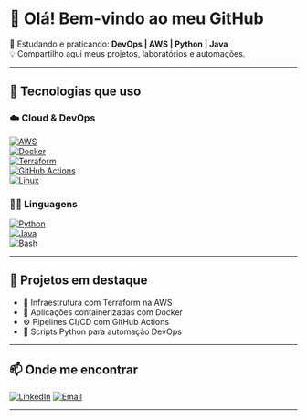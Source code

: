 # 👋 Olá! Bem-vindo ao meu GitHub

🎯 Estudando e praticando: **DevOps | AWS | Python | Java**  
💡 Compartilho aqui meus projetos, laboratórios e automações.

---

## 🚀 Tecnologias que uso

### ☁️ Cloud & DevOps  
[![AWS](https://img.shields.io/badge/AWS-232F3E?style=for-the-badge&logo=amazonaws&logoColor=white)](https://aws.amazon.com/)  
[![Docker](https://img.shields.io/badge/Docker-2496ED?style=for-the-badge&logo=docker&logoColor=white)](https://www.docker.com/)  
[![Terraform](https://img.shields.io/badge/Terraform-623CE4?style=for-the-badge&logo=terraform&logoColor=white)](https://www.terraform.io/)  
[![GitHub Actions](https://img.shields.io/badge/GitHub%20Actions-2088FF?style=for-the-badge&logo=githubactions&logoColor=white)](https://docs.github.com/actions)  
[![Linux](https://img.shields.io/badge/Linux-FCC624?style=for-the-badge&logo=linux&logoColor=black)](https://www.linux.org/)

### 👨‍💻 Linguagens  
[![Python](https://img.shields.io/badge/Python-3776AB?style=for-the-badge&logo=python&logoColor=white)](https://www.python.org/)  
[![Java](https://img.shields.io/badge/Java-007396?style=for-the-badge&logo=java&logoColor=white)](https://www.java.com/)  
[![Bash](https://img.shields.io/badge/Bash-4EAA25?style=for-the-badge&logo=gnubash&logoColor=white)](https://www.gnu.org/software/bash/)

---

## 📘 Projetos em destaque

- 🔧 Infraestrutura com Terraform na AWS  
- 🐳 Aplicações containerizadas com Docker  
- ⚙️ Pipelines CI/CD com GitHub Actions  
- 🐍 Scripts Python para automação DevOps

---

## 📫 Onde me encontrar

[![LinkedIn](https://img.shields.io/badge/LinkedIn-0A66C2?style=for-the-badge&logo=linkedin&logoColor=white)]([https://www.linkedin.com/in/seu-perfil](https://www.linkedin.com/in/breno-franco-469344277/))  
[![Email](https://img.shields.io/badge/Email-D14836?style=for-the-badge&logo=gmail&logoColor=white)](mailto:breno.franco0425@gmail.com)

---
